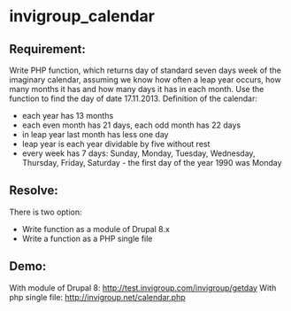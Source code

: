 # invigroup_calendar
Requirement:
--------------------------
Write PHP function, which returns day of standard seven days week of the imaginary calendar, assuming we know how often a leap year occurs, how many months it has and how many days it has in each month. Use the function to find the day of date 17.11.2013.
Definition of the calendar:
- each year has 13 months
- each even month has 21 days, each odd month has 22 days
- in leap year last month has less one day
- leap year is each year dividable by five without rest
- every week has 7 days: Sunday, Monday, Tuesday, Wednesday, Thursday, Friday, Saturday - the first day of the year 1990 was Monday

Resolve:
--------------------------

There is two option: 
- Write function as a module of Drupal 8.x
- Write a function as  a PHP single file

Demo:
--------------------------
With module of Drupal 8: 
http://test.invigroup.com/invigroup/getday
With php single file:
http://invigroup.net/calendar.php
